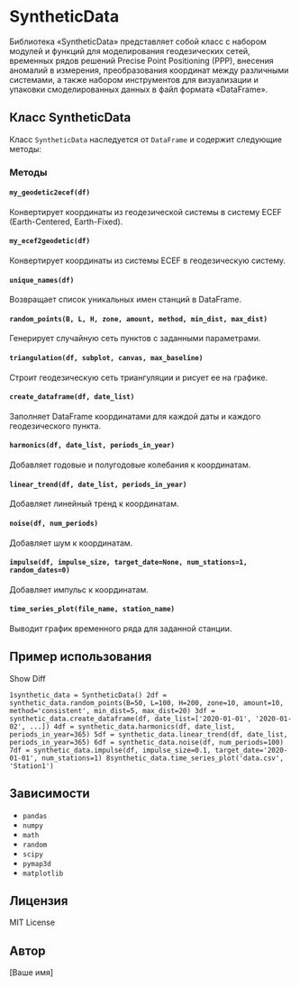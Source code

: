 # SyntheticData

Библиотека «SyntheticData» представляет собой класс с набором модулей и функций для моделирования геодезических сетей, временных рядов решений Precise Point Positioning (PPP), внесения аномалий в измерения, преобразования координат между различными системами, а также набором инструментов для визуализации и упаковки смоделированных данных в файл формата «DataFrame». 

## **Класс SyntheticData**

Класс `SyntheticData` наследуется от `DataFrame` и содержит следующие методы:

### Методы

#### `my_geodetic2ecef(df)`

Конвертирует координаты из геодезической системы в систему ECEF (Earth-Centered, Earth-Fixed).

#### `my_ecef2geodetic(df)`

Конвертирует координаты из системы ECEF в геодезическую систему.

#### `unique_names(df)`

Возвращает список уникальных имен станций в DataFrame.

#### `random_points(B, L, H, zone, amount, method, min_dist, max_dist)`

Генерирует случайную сеть пунктов с заданными параметрами.

#### `triangulation(df, subplot, canvas, max_baseline)`

Строит геодезическую сеть триангуляции и рисует ее на графике.

#### `create_dataframe(df, date_list)`

Заполняет DataFrame координатами для каждой даты и каждого геодезического пункта.

#### `harmonics(df, date_list, periods_in_year)`

Добавляет годовые и полугодовые колебания к координатам.

#### `linear_trend(df, date_list, periods_in_year)`

Добавляет линейный тренд к координатам.

#### `noise(df, num_periods)`

Добавляет шум к координатам.

#### `impulse(df, impulse_size, target_date=None, num_stations=1, random_dates=0)`

Добавляет импульс к координатам.

#### `time_series_plot(file_name, station_name)`

Выводит график временного ряда для заданной станции.

## **Пример использования**

Show Diff

`1synthetic_data = SyntheticData() 2df = synthetic_data.random_points(B=50, L=100, H=200, zone=10, amount=10, method='consistent', min_dist=5, max_dist=20) 3df = synthetic_data.create_dataframe(df, date_list=['2020-01-01', '2020-01-02', ...]) 4df = synthetic_data.harmonics(df, date_list, periods_in_year=365) 5df = synthetic_data.linear_trend(df, date_list, periods_in_year=365) 6df = synthetic_data.noise(df, num_periods=100) 7df = synthetic_data.impulse(df, impulse_size=0.1, target_date='2020-01-01', num_stations=1) 8synthetic_data.time_series_plot('data.csv', 'Station1')`

## **Зависимости**

-   `pandas`
-   `numpy`
-   `math`
-   `random`
-   `scipy`
-   `pymap3d`
-   `matplotlib`

## **Лицензия**

MIT License

## **Автор**

\[Ваше имя\]
